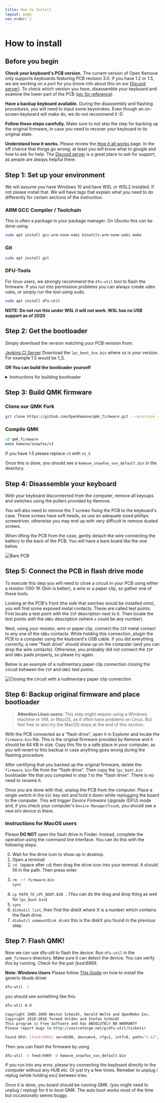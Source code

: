 ```yaml
---
title: How to Install
layout: page
nav_order: 2
---
```


# How to install

## Before you begin

**Check your keyboard's PCB version.** The current version of Open Kemove only supports keyboards featuring PCB revision 3.0. If you have 1.2 or 1.5, we are working on a port for you (more info about this on our [Discord server](https://discord.gg/TFeG4cb3yk)). To check which version you have, disassemble your keyboard and examine the lower part of the PCB ([pic for reference](pcb_revision_3.jpg)).

**Have a backup keyboard available.** During the disassembly and flashing procedures, you will need to input some keystrokes. Even though an on-screen keyboard will make do, we do not recommend it :D

**Follow these steps carefully.** Make sure to not skip the step for backing up the original firmware, in case you need to recover your keyboard to its original state.

**Understand how it works.** Please review the [How it all works](theory.md) page. In the off chance that things go wrong, at least you will know what to google and how to ask for help. The [Discord server](https://discord.gg/TFeG4cb3yk) is a great place to ask for support, as people are always helpful there.

## Step 1: Set up your environment

We will assume you have Windows 10 and have WSL or WSL2 installed. If not please install that. We will have tags that explain what you need to do differently for certain sections of the instruction.

### ARM GCC Compiler / Toolchain

This is often a package in your package manager. On Ubuntu this can be done using
```bash
sudo apt install gcc-arm-none-eabi binutils-arm-none-eabi make
```

### Git
```bash
sudo apt install git
```

### DFU-Tools

For linux users, we strongly recommend the `dfu-util` tool to flash the firmware. If you run into permission problems you can always create udev rules, or simply run the tool using sudo.

```bash
sudo apt install dfu-util
```

**NOTE: Do not run this under WSL it will not work. WSL has no USB support as of 2020**

## Step 2: Get the bootloader

Simply download the version matching your PCB revision from:

[Jenkins CI Server](https://ci.codetector.org/job/OpenKemove/job/kemove_lpc_dfu/job/master/)
Download the `lpc_boot_Vxx.bin` where xx is your version. For example 1.5 would be 1_5.

**OR You can build the bootloader yourself**
<details>
    <summary>Instructions for building bootloader</summary>

### Clone bootloader repository

```bash
git clone https://github.com/OpenKemove/kemove_lpc_dfu.git --recursive --depth=1
```

`recursive` here will tell git to clone all submodules.

`depth=1` will tell git to not clone history. You can omit this if you planning on developing the firmware.

### Compile bootloader

```bash
cd kemove_lpc_dfu
make
```
Yep, that's it. simple. Hopefully it has successfully built with no errors.
You should see a few files under build. Namely `lpc_boot_v3/v1_5.bin`
</details>


## Step 3: Build QMK firmware

### Clone our QMK Fork

```bash
git clone https://github.com/OpenKemove/qmk_firmware.git --recursive --depth=1
```

### Compile QMK

```bash
cd qmk_firmware
make kemove/snowfox/v3
```

If you have 1.5 please replace `v3` with `v1_5`

Once this is done, you should see a `kemove_snowfox_vxx_default.bin` in the directory.

## Step 4: Disassemble your keyboard

With your keyboard disconnected from the computer, remove all keycaps and switches using the pullers provided by Kemove.

You will also need to remove the 7 screws fixing the PCB to the keyboard's case. These screws have soft heads, so use an adequate sized phillips screwdriver, otherwise you may end up with very difficult to remove dusted screws.

When lifting the PCB from the case, gently detach the wire connecting the battery to the back of the PCB. You will have a bare board like the one below.

![Bare PCB](pcb_revision_3.jpg)

## Step 5: Connect the PCB in flash drive mode

To execute this step you will need to close a circuit in your PCB using either a resistor (100-1K Ohm is better), a wire or a paper clip, so gather one of these tools.

Looking at the PCB's front (the side that swiches would be installed onto), you will find some exposed metal contacts. These are called test points. First locate a test point with the `ISP` description next to it. Then locate the test points with the `GNDx` description (where `x` could be any number).

Next, using your resistor, wire or paper clip, connect the `ISP` metal contact to any one of the `GNDx` contacts. While holding this connection, plugin the PCB to a computer using the keyboard's USB cable. If you did everything correctly, a new "flash drive" should show up on the computer (and you can drop the wire contacts). Otherwise, you probably did not connect the `ISP` and `GNDx` pads properly, so please try again.

Below is an example of a rudimentary paper clip connection closing the circuit between the `ISP` and `GND2` test points.

![Closing the circuit with a rudimentary paper clip connection](paper_clip_connection.jpg)

## Step 6: Backup original firmware and place bootloader

>**Attention Linux users:** This step might require using a Windows machine or VM, or MacOS, as it often have problems on Linux. But feel free to also try the MacOS steps at the end of this section.

With the PCB connected as a "flash drive", open it in Explorer and locate the `firmware.bin` file. This is the original firmware provided by Kemove and it should be 64 KB in size. Copy this file to a safe place in your computer, as you will revert to this backup in case anything goes wrong during the flashing procedure.

After certifying that you backed up the original firmware, delete the `firmware.bin` file from the "flash drive". Then copy the `lpc_boot.bin` bootloader file that you compiled in step 1 to the "flash drive". There is no need to rename it.

Once you are done with that, unplug the PCB from the computer. Place a single switch in the `ESC` key slot and hold it down while replugging the board to the computer. This will trigger *Device Firmware Upgrade* (DFU) mode and, if you check your computer's `Device Manager`/`lsusb`, you should see a new `DFU` device in there.

### Instructions for MacOS users

Please **DO NOT** open the flash drive in Finder. Instead, complete the operation using the command line interface. You can do this with the following steps:

0. Wait for the drive icon to show up in desktop.
0. Open a terminal
0. `cd ` (space after `cd`) then drag the drive icon into your terminal. It should fill in the path. Then press enter.
0.  ```bash
    rm -rf firmware.bin
    sync
    ```
0. `cp PATH_TO_LPC_BOOT.BIN .` (You can do the drag and drop thing as well for `lpc_boot.bin`)
0. `sync`
0. `diskutil list`, then find the diskX where X is a number which contains the flash drive.
0. `diskutil unmountDisk diskX` this is the diskX you found in the previous step.

## Step 7: Flash QMK!

Now we can use dfu-util to flash the device. Run `dfu-util` in the
`qmk_firmware` directory. Make sure it can detect the device. You can verify this by running. Check for the pair *feed:6969*.

**Note: Windows Users** Please follow [This Guide](https://www.hanselman.com/blog/how-to-fix-dfuutil-stm-winusb-zadig-bootloaders-and-other-firmware-flashing-issues-on-windows) on how to install the generic libusb driver


```bash
dfu-util -l
```
you should see something like this:
```bash
dfu-util 0.9

Copyright 2005-2009 Weston Schmidt, Harald Welte and OpenMoko Inc.
Copyright 2010-2016 Tormod Volden and Stefan Schmidt
This program is Free Software and has ABSOLUTELY NO WARRANTY
Please report bugs to http://sourceforge.net/p/dfu-util/tickets/

Found DFU: [feed:6969] ver=0200, devnum=4, cfg=1, intf=0, path="1-12", alt=0, name="UNKNOWN", serial="604"
```
Then you can flash the firmware by using
```bash
dfu-util -d feed:6969 -D kemove_snowfox_vxx_default.bin
```
If you run into any error, please try connecting the keyboard directly to
the computer without any HUB etc. Or just try a few times. Remeber to unplug / replug (while holding esc) between tries.

Once it is done, you board should be running QMK. (you might need to unplug / replug) for it to boot QMK. The auto boot works most of the time but occasionally seems buggy.
